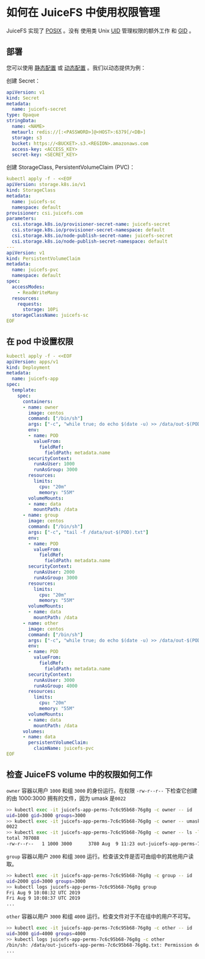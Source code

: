 # 如何在 JuiceFS 中使用权限管理

JuiceFS 实现了 [POSIX](https://en.wikipedia.org/wiki/POSIX) 。没有
使用类 Unix [UID](https://en.wikipedia.org/wiki/User_identifier) 管理权限的额外工作
和 [GID](https://en.wikipedia.org/wiki/Group_identifier) 。

## 部署

您可以使用 [静态配置](static-provisioning.md) 或 [动态配置](dynamic-provisioning.md) 。我们以动态提供为例：

创建 Secret：

```yaml
apiVersion: v1
kind: Secret
metadata:
  name: juicefs-secret
type: Opaque
stringData:
  name: <NAME>
  metaurl: redis://[:<PASSWORD>]@<HOST>:6379[/<DB>]
  storage: s3
  bucket: https://<BUCKET>.s3.<REGION>.amazonaws.com
  access-key: <ACCESS_KEY>
  secret-key: <SECRET_KEY>
```

创建 StorageClass, PersistentVolumeClaim (PVC)：

```yaml
kubectl apply -f - <<EOF
apiVersion: storage.k8s.io/v1
kind: StorageClass
metadata:
  name: juicefs-sc
  namespace: default
provisioner: csi.juicefs.com
parameters:
  csi.storage.k8s.io/provisioner-secret-name: juicefs-secret
  csi.storage.k8s.io/provisioner-secret-namespace: default
  csi.storage.k8s.io/node-publish-secret-name: juicefs-secret
  csi.storage.k8s.io/node-publish-secret-namespace: default
---
apiVersion: v1
kind: PersistentVolumeClaim
metadata:
  name: juicefs-pvc
  namespace: default
spec:
  accessModes:
    - ReadWriteMany
  resources:
    requests:
      storage: 10Pi
  storageClassName: juicefs-sc
EOF
```

## 在 pod 中设置权限

```yaml
kubectl apply -f - <<EOF
apiVersion: apps/v1
kind: Deployment
metadata:
  name: juicefs-app
spec:
  template:
    spec:
      containers:
      - name: owner
        image: centos
        command: ["/bin/sh"]
        args: ["-c", "while true; do echo $(date -u) >> /data/out-$(POD).txt; sleep 5; done"]
        env:
        - name: POD
          valueFrom:
            fieldRef:
              fieldPath: metadata.name
        securityContext:
          runAsUser: 1000
          runAsGroup: 3000
        resources:
          limits:
            cpu: "20m"
            memory: "55M"
        volumeMounts:
        - name: data
          mountPath: /data
      - name: group
        image: centos
        command: ["/bin/sh"]
        args: ["-c", "tail -f /data/out-$(POD).txt"]
        env:
        - name: POD
          valueFrom:
            fieldRef:
              fieldPath: metadata.name
        securityContext:
          runAsUser: 2000
          runAsGroup: 3000
        resources:
          limits:
            cpu: "20m"
            memory: "55M"
        volumeMounts:
        - name: data
          mountPath: /data
      - name: other
        image: centos
        command: ["/bin/sh"]
        args: ["-c", "while true; do echo $(date -u) >> /data/out-$(POD).txt; sleep 5; done"]
        env:
        - name: POD
          valueFrom:
            fieldRef:
              fieldPath: metadata.name
        securityContext:
          runAsUser: 3000
          runAsGroup: 4000
        resources:
          limits:
            cpu: "20m"
            memory: "55M"
        volumeMounts:
        - name: data
          mountPath: /data
      volumes:
      - name: data
        persistentVolumeClaim:
          claimName: juicefs-pvc
EOF
```

## 检查 JuiceFS volume 中的权限如何工作

`owner` 容器以用户 `1000` 和组 `3000` 的身份运行。在权限 `-rw-r--r--` 下检查它创建的由 1000:3000 拥有的文件，因为 umask 是`0022`

```sh
>> kubectl exec -it juicefs-app-perms-7c6c95b68-76g8g -c owner -- id
uid=1000 gid=3000 groups=3000
>> kubectl exec -it juicefs-app-perms-7c6c95b68-76g8g -c owner -- umask
0022
>> kubectl exec -it juicefs-app-perms-7c6c95b68-76g8g -c owner -- ls -l /data
total 707088
-rw-r--r--   1 1000 3000      3780 Aug  9 11:23 out-juicefs-app-perms-7c6c95b68-76g8g.txtkubectl get pods
```

`group` 容器以用户 `2000` 和组 `3000` 运行。检查该文件是否可由组中的其他用户读取。

```sh
>> kubectl exec -it juicefs-app-perms-7c6c95b68-76g8g -c group -- id
uid=2000 gid=3000 groups=3000
>> kubectl logs juicefs-app-perms-7c6c95b68-76g8g group
Fri Aug 9 10:08:32 UTC 2019
Fri Aug 9 10:08:37 UTC 2019
...
```

`other` 容器以用户 `3000` 和组 `4000` 运行。检查文件对于不在组中的用户不可写。

```sh
>> kubectl exec -it juicefs-app-perms-7c6c95b68-76g8g -c other -- id
uid=3000 gid=4000 groups=4000
>> kubectl logs juicefs-app-perms-7c6c95b68-76g8g -c other
/bin/sh: /data/out-juicefs-app-perms-7c6c95b68-76g8g.txt: Permission denied
...
```
